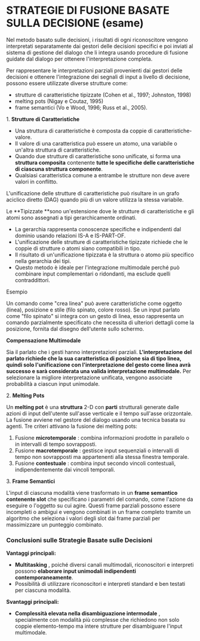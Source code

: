 # STRATEGIE DI FUSIONE BASATE SULLA DECISIONE (esame)


Nel metodo basato sulle decisioni, i risultati di ogni riconoscitore vengono
interpretati separatamente dai gestori delle decisioni specifici e poi inviati
al sistema di gestione del dialogo che li integra usando procedure di fusione
guidate dal dialogo per ottenere l'interpretazione completa.

Per rappresentare le interpretazioni parziali provenienti dai gestori delle
decisioni e ottenere l'integrazione dei segnali di input a livello di
decisione, possono essere utilizzate diverse strutture come:

  * strutture di caratteristiche tipizzate (Cohen et al., 1997; Johnston, 1998)
  * melting pots (Nigay e Coutaz, 1995)
  * frame semantici (Vo e Wood, 1996; Russ et al., 2005).

1\. **Strutture di Caratteristiche**

  * Una struttura di caratteristiche è composta da coppie di caratteristiche-valore.
  * Il valore di una caratteristica può essere un atomo, una variabile o un'altra struttura di caratteristiche.
  * Quando due strutture di caratteristiche sono unificate, si forma una **struttura composita** contenente **tutte le specifiche delle caratteristiche di ciascuna struttura componente**.
  * Qualsiasi caratteristica comune a entrambe le strutture non deve avere valori in conflitto.

L'unificazione delle strutture di caratteristiche può risultare in un grafo
aciclico diretto (DAG) quando più di un valore utilizza la stessa variabile.

  

Le **Tipizzate  **sono un'estensione dove le strutture di caratteristiche e
gli atomi sono assegnati a tipi gerarchicamente ordinati.

  * La gerarchia rappresenta conoscenze specifiche e indipendenti dal dominio usando relazioni IS-A e IS-PART-OF.
  * L'unificazione delle strutture di caratteristiche tipizzate richiede che le coppie di strutture o atomi siano compatibili in tipo.
  * Il risultato di un'unificazione tipizzata è la struttura o atomo più specifico nella gerarchia dei tipi.
  * Questo metodo è ideale per l'integrazione multimodale perché può combinare input complementari o ridondanti, ma esclude quelli contraddittori.

Esempio

Un comando come "crea linea" può avere caratteristiche come oggetto (linea),
posizione e stile (filo spinato, colore rosso). Se un input parlato come "filo
spinato" si integra con un gesto di linea, esso rappresenta un comando
parzialmente specificato che necessita di ulteriori dettagli come la
posizione, fornita dal disegno dell'utente sullo schermo.

  

**Compensazione Multimodale**

Sia il parlato che i gesti hanno interpretazioni parziali. **L'interpretazione
del parlato richiede che la sua caratteristica di posizione sia di tipo linea,
quindi solo l'unificazione con l'interpretazione del gesto come linea avrà
successo e sarà considerata una valida interpretazione multimodale.** Per
selezionare la migliore interpretazione unificata, vengono associate
probabilità a ciascun input unimodale.

  
  
2\. **Melting Pots**

Un **melting pot** è una **struttura** 2-D con **parti** strutturali generate
dalle azioni di input dell'utente sull'asse verticale e il tempo sull'asse
orizzontale. La fusione avviene nel gestore del dialogo usando una tecnica
basata su agenti. Tre criteri attivano la fusione dei melting pots:

  1. Fusione **microtemporale** : combina informazioni prodotte in parallelo o in intervalli di tempo sovrapposti.
  2. Fusione **macrotemporale** : gestisce input sequenziali o intervalli di tempo non sovrapposti ma appartenenti alla stessa finestra temporale.
  3. Fusione **contestuale** : combina input secondo vincoli contestuali, indipendentemente dai vincoli temporali.

3\. **Frame Semantici**

L'input di ciascuna modalità viene trasformato in un **frame semantico
contenente slot** che specificano i parametri del comando, come l'azione da
eseguire o l'oggetto su cui agire. Questi frame parziali possono essere
incompleti o ambigui e vengono combinati in un frame completo tramite un
algoritmo che seleziona i valori degli slot dai frame parziali per
massimizzare un punteggio combinato.

### Conclusioni sulle Strategie Basate sulle Decisioni

**Vantaggi principali:**

  * **Multitasking** , poiché diversi canali multimodali, riconoscitori e interpreti possono **elaborare input unimodali indipendenti contemporaneamente**.
  * Possibilità di utilizzare riconoscitori e interpreti standard e ben testati per ciascuna modalità.

**Svantaggi principali:**

  * **Complessità elevata nella disambiguazione intermodale** , specialmente con modalità più complesse che richiedono non solo coppie elemento-tempo ma intere strutture per disambiguare l'input multimodale.

